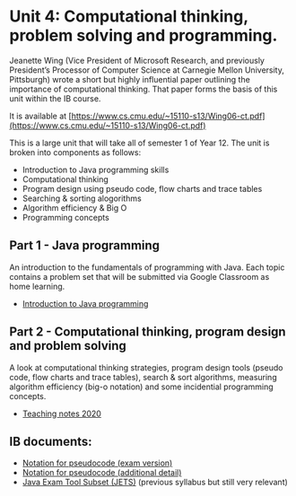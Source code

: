 # Unit 4: Computational thinking, problem solving and programming.

Jeanette Wing (Vice President of Microsoft Research, and previously President’s Processor of Computer Science at Carnegie Mellon University, Pittsburgh) wrote a short but highly influential paper outlining the importance of computational thinking. That paper forms the basis of this unit within the IB course.

It is available at [https://www.cs.cmu.edu/~15110-s13/Wing06-ct.pdf](https://www.cs.cmu.edu/~15110-s13/Wing06-ct.pdf)

This is a large unit that will take all of semester 1 of Year 12. The unit is broken into components as follows: 

* Introduction to Java programming skills
* Computational thinking
* Program design using pseudo code, flow charts and trace tables
* Searching & sorting alogorithms
* Algorithm efficiency & Big O
* Programming concepts

## Part 1 - Java programming

An introduction to the fundamentals of programming with Java. Each topic contains a problem set that will be submitted via Google Classroom as home learning. 

* [Introduction to Java programming](unit-4-java.pdf)

## Part 2 - Computational thinking, program design and problem solving

A look at computational thinking strategies, program design tools (pseudo code, flow charts and trace tables), search & sort algorithms, measuring algorithm efficiency (big-o notation) and some incidential programming concepts.

* [Teaching notes 2020](unit-4-teaching-notes-2020.pdf)

## IB documents:

* [Notation for pseudocode (exam version)](/ib-compsci/ib-compsci-pseudocode-flowcharts.pdf)
* [Notation for pseudocode (additional detail)](/ib-compsci/ib-compsci-pseudocode-in-detail.pdf)
* [Java Exam Tool Subset (JETS)](ib-compsci-jets.pdf) (previous syllabus but still very relevant)

